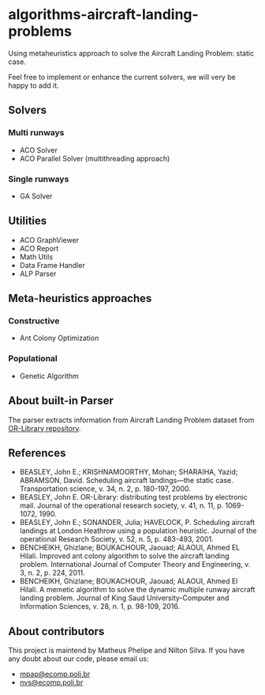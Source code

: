 # algorithms-aircraft-landing-problems


Using metaheuristics approach to solve the Aircraft Landing Problem: static case.

Feel free to implement or enhance the current solvers, we will very be happy to add it.

## Solvers

### Multi runways

- ACO Solver
- ACO Parallel Solver (multithreading approach)

### Single runways

- GA Solver

## Utilities
- ACO GraphViewer
- ACO Report
- Math Utils
- Data Frame Handler
- ALP Parser

## Meta-heuristics approaches 

### Constructive

- Ant Colony Optimization

### Populational

- Genetic Algorithm



## About built-in Parser

The parser extracts information from Aircraft Landing Problem dataset from 
[OR-Library repository](http://people.brunel.ac.uk/~mastjjb/jeb/orlib/airlandinfo.html). 

## References

- BEASLEY, John E.; KRISHNAMOORTHY, Mohan; SHARAIHA, Yazid; ABRAMSON, David. Scheduling aircraft landings—the static case. Transportation science, v. 34, n. 2, p. 180-197, 2000.
- BEASLEY, John E. OR-Library: distributing test problems by electronic mail. Journal of the operational research society, v. 41, n. 11, p. 1069-1072, 1990.
- BEASLEY, John E.; SONANDER, Julia; HAVELOCK, P. Scheduling aircraft landings at London Heathrow using a population heuristic. Journal of the operational Research Society, v. 52, n. 5, p. 483-493, 2001.
- BENCHEIKH, Ghizlane; BOUKACHOUR, Jaouad; ALAOUI, Ahmed EL Hilali. Improved ant colony algorithm to solve the aircraft landing problem. International Journal of Computer Theory and Engineering, v. 3, n. 2, p. 224, 2011. 
- BENCHEIKH, Ghizlane; BOUKACHOUR, Jaouad; ALAOUI, Ahmed El Hilali. A memetic algorithm to solve the dynamic multiple runway aircraft landing problem. Journal of King Saud University-Computer and Information Sciences, v. 28, n. 1, p. 98-109, 2016.


## About contributors
This project is maintend by Matheus Phelipe and Nilton Silva. If you have any doubt about our code, please email us:
- mpap@ecomp.poli.br
- nvs@ecomp.poli.br
